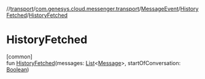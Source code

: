 //[transport](../../../../index.md)/[com.genesys.cloud.messenger.transport](../../index.md)/[MessageEvent](../index.md)/[HistoryFetched](index.md)/[HistoryFetched](-history-fetched.md)

# HistoryFetched

[common]\
fun [HistoryFetched](-history-fetched.md)(messages: [List](https://kotlinlang.org/api/latest/jvm/stdlib/kotlin.collections/-list/index.html)&lt;[Message](../../-message/index.md)&gt;, startOfConversation: [Boolean](https://kotlinlang.org/api/latest/jvm/stdlib/kotlin/-boolean/index.html))
